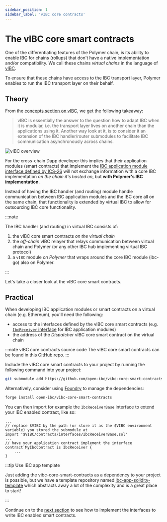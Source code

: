```yaml
---
sidebar_position: 1
sidebar_label: 'vIBC core contracts'
---
```


# The vIBC core smart contracts


One of the differentiating features of the Polymer chain, is its ability to enable IBC for chains (rollups) that don't have a native implementation and/or compatibility. We call these chains _virtual chains_ in the language of [vIBC](../../learn/concepts/vibc/overview.md).

To ensure that these chains have access to the IBC transport layer, Polymer enables to run the IBC transport layer on their behalf.

## Theory

From the [concepts section on vIBC](../../learn/concepts/vibc/components.md), we get the following takeaway:


> vIBC is essentially the answer to the question how to adapt IBC when it is modular, i.e. the transport layer lives on another chain than the applications using it.
Another way look at it, is to consider it an extension of the IBC handler/router submodules to facilitate IBC communication asynchronously across chains.

![vIBC overview](../../../static/img/ibc/virtual-ibc.png)

For the cross-chain Dapp developer this implies that their application modules (smart contracts) that implement the [IBC application module interface defined by ICS-26](https://github.com/cosmos/ibc/tree/main/spec/core/ics-026-routing-module#module-callback-interface) will not exchange information with a core IBC implementation _on the chain it's hosted on_, but **with Polymer's IBC implementation**.

Instead of having the IBC handler (and routing) module handle communication between IBC application modules and the IBC core all on the same chain, that functionality is extended by virtual IBC to allow for outsourcing IBC core functionality.

:::note 

The IBC handler (and routing) in virtual IBC consists of:

1. the vIBC core smart contracts _on the virtual chain_
2. the _off-chain_ vIBC relayer that relays communication between virtual chain and Polymer (or any other IBC hub implementing virtual IBC protocol)
3. a `vIBC` module _on Polymer_ that wraps around the core IBC module (ibc-go) also on Polymer.

:::

Let's take a closer look at the vIBC core smart contracts.

## Practical

When developing IBC application modules or smart contracts on a virtual chain (e.g. Ethereum), you'll need the following:

- access to the interfaces defined by the vIBC core smart contracts (e.g. [`IbcReceiver` interface](https://github.com/open-ibc/vibc-core-smart-contracts/blob/main/contracts/IbcReceiver.sol) for IBC application modules)
- the address of the _Dispatcher_ vIBC core smart contract on the virtual chain

:::note vIBC core contracts source code
The vIBC core smart contracts can be found in [this GitHub repo](https://github.com/open-ibc/vibc-core-smart-contracts).
:::

Include the vIBC core smart contracts to your project by running the following command into your project:

```bash
git submodule add https://github.com/open-ibc/vibc-core-smart-contracts.git [optional-destination-path]
```

Alternatively, consider using [Foundry](https://book.getfoundry.sh/getting-started/installation) to manage the dependencies:
```bash
forge install open-ibc/vibc-core-smart-contracts
```

You can then import for example the `IbcReceiverBase` interface to extend your IBC enabled contract, like so:

```solidity
...
// replace $VIBC by the path (or store it as the $VIBC environment variable) you stored the submodule at
import '$VIBC/contracts/interfaces/IbcReceiverBase.sol'
...
// have your application contract implement the interface
contract MyIbcContract is IbcReceiver {
    ...
}
```

:::tip Use IBC app template

Just adding the vibc-core-smart-contracts as a dependency to your project is possible, but we have a template repository named [ibc-app-solidity-template](https://github.com/open-ibc/ibc-app-solidity-template) which abstracts away a lot of the complexity and is a great place to start!

:::

Continue on to the [next section](ibc-solidity.md) to see how to implement the interfaces to write IBC enabled smart contracts.
